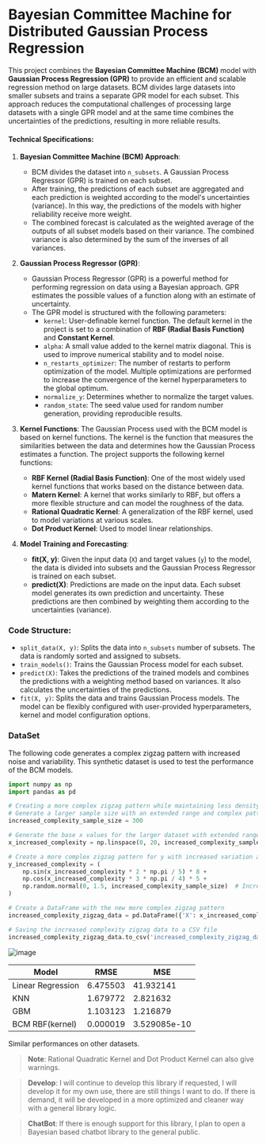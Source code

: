 # Bayesian Committee Machine for Distributed Gaussian Process Regression


This project combines the **Bayesian Committee Machine (BCM)** model with **Gaussian Process Regression (GPR)** to provide an efficient and scalable regression method on large datasets. BCM divides large datasets into smaller subsets and trains a separate GPR model for each subset. This approach reduces the computational challenges of processing large datasets with a single GPR model and at the same time combines the uncertainties of the predictions, resulting in more reliable results.

#### Technical Specifications:
1. **Bayesian Committee Machine (BCM) Approach**:
   - BCM divides the dataset into `n_subsets`. A Gaussian Process Regressor (GPR) is trained on each subset.
   - After training, the predictions of each subset are aggregated and each prediction is weighted according to the model's uncertainties (variance). In this way, the predictions of the models with higher reliability receive more weight.
   - The combined forecast is calculated as the weighted average of the outputs of all subset models based on their variance. The combined variance is also determined by the sum of the inverses of all variances.

2. **Gaussian Process Regressor (GPR)**:
   - Gaussian Process Regressor (GPR) is a powerful method for performing regression on data using a Bayesian approach. GPR estimates the possible values of a function along with an estimate of uncertainty.
   - The GPR model is structured with the following parameters:
     - `kernel`: User-definable kernel function. The default kernel in the project is set to a combination of **RBF (Radial Basis Function)** and **Constant Kernel**.
     - `alpha`: A small value added to the kernel matrix diagonal. This is used to improve numerical stability and to model noise.
     - `n_restarts_optimizer`: The number of restarts to perform optimization of the model. Multiple optimizations are performed to increase the convergence of the kernel hyperparameters to the global optimum.
     - `normalize_y`: Determines whether to normalize the target values.
     - `random_state`: The seed value used for random number generation, providing reproducible results.

3. **Kernel Functions**:
   The Gaussian Process used with the BCM model is based on kernel functions. The kernel is the function that measures the similarities between the data and determines how the Gaussian Process estimates a function. The project supports the following kernel functions:
   - **RBF Kernel (Radial Basis Function)**: One of the most widely used kernel functions that works based on the distance between data.
   - **Matern Kernel**: A kernel that works similarly to RBF, but offers a more flexible structure and can model the roughness of the data.
   - **Rational Quadratic Kernel**: A generalization of the RBF kernel, used to model variations at various scales.
   - **Dot Product Kernel**: Used to model linear relationships.

4. **Model Training and Forecasting**:
   - **fit(X, y)**: Given the input data (`X`) and target values (`y`) to the model, the data is divided into subsets and the Gaussian Process Regressor is trained on each subset.
   - **predict(X)**: Predictions are made on the input data. Each subset model generates its own prediction and uncertainty. These predictions are then combined by weighting them according to the uncertainties (variance).

### Code Structure:

- `split_data(X, y)`: Splits the data into `n_subsets` number of subsets. The data is randomly sorted and assigned to subsets.
- `train_models()`: Trains the Gaussian Process model for each subset.
- `predict(X)`: Takes the predictions of the trained models and combines the predictions with a weighting method based on variances. It also calculates the uncertainties of the predictions.
- `fit(X, y)`: Splits the data and trains Gaussian Process models. The model can be flexibly configured with user-provided hyperparameters, kernel and model configuration options.

### DataSet
The following code generates a complex zigzag pattern with increased noise and variability. This synthetic dataset is used to test the performance of the BCM models.
```python
import numpy as np
import pandas as pd

# Creating a more complex zigzag pattern while maintaining less density
# Generate a larger sample size with an extended range and complex pattern
increased_complexity_sample_size = 300

# Generate the base x values for the larger dataset with extended range
x_increased_complexity = np.linspace(0, 20, increased_complexity_sample_size)

# Create a more complex zigzag pattern for y with increased variation and less density
y_increased_complexity = (
    np.sin(x_increased_complexity * 2 * np.pi / 5) * 8 + 
    np.cos(x_increased_complexity * 3 * np.pi / 4) * 5 + 
    np.random.normal(0, 1.5, increased_complexity_sample_size)  # Increased noise for more variability
)

# Create a DataFrame with the new more complex zigzag pattern
increased_complexity_zigzag_data = pd.DataFrame({'X': x_increased_complexity, 'Y': y_increased_complexity})

# Saving the increased complexity zigzag data to a CSV file
increased_complexity_zigzag_data.to_csv('increased_complexity_zigzag_data.csv', index=False)

```
![image](https://github.com/user-attachments/assets/937da2f9-5032-4097-b95f-8d49b66c3508)

| Model             | RMSE         | MSE           |
|-------------------|--------------|---------------|
| Linear Regression | 6.475503     | 41.932141     |
| KNN               | 1.679772     | 2.821632      |
| GBM               | 1.103123     | 1.216879      |
| BCM RBF(kernel)   | 0.000019     | 3.529085e-10  |

Similar performances on other datasets.

> **Note**: Rational Quadratic Kernel and Dot Product Kernel can also give warnings.

>**Develop**: I will continue to develop this library if requested, I will develop it for my own use, there are still things I want to do. If there is demand, it will be developed in a more optimized and cleaner way with a general library logic.

>**ChatBot**: If there is enough support for this library, I plan to open a Bayesian based chatbot library to the general public.
